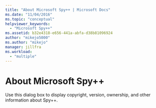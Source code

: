 ```yaml
---
title: "About Microsoft Spy++ | Microsoft Docs"
ms.date: "11/04/2016"
ms.topic: "conceptual"
helpviewer_keywords:
  - "Microsoft Spy++"
ms.assetid: b32e4318-e656-441a-abfa-d38b81096924
author: "mikejo5000"
ms.author: "mikejo"
manager: jillfra
ms.workload:
  - "multiple"
---
```

# About Microsoft Spy++
Use this dialog box to display copyright, version, ownership, and other information about Spy++.
